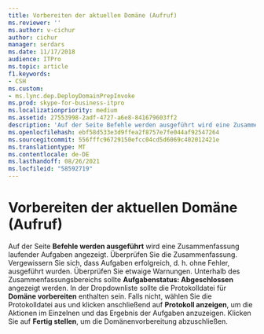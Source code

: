 ```yaml
---
title: Vorbereiten der aktuellen Domäne (Aufruf)
ms.reviewer: ''
ms.author: v-cichur
author: cichur
manager: serdars
ms.date: 11/17/2018
audience: ITPro
ms.topic: article
f1.keywords:
- CSH
ms.custom:
- ms.lync.dep.DeployDomainPrepInvoke
ms.prod: skype-for-business-itpro
ms.localizationpriority: medium
ms.assetid: 27553998-2adf-4727-a6e8-841679603ff2
description: 'Auf der Seite Befehle werden ausgeführt wird eine Zusammenfassung laufender Aufgaben angezeigt. Überprüfen Sie die Zusammenfassung. Vergewissern Sie sich, dass Aufgaben erfolgreich, d. h. ohne Fehler, ausgeführt wurden. Überprüfen Sie etwaige Warnungen. Unterhalb des Zusammenfassungsbereichs sollte Aufgabenstatus: Abgeschlossen angezeigt werden. In der Dropdownliste sollte die Protokolldatei für Domäne vorbereiten enthalten sein. Falls nicht, wählen Sie die Protokolldatei aus und klicken anschließend auf Protokoll anzeigen, um die Aktionen im Einzelnen und das Ergebnis der Aufgaben anzuzeigen. Klicken Sie auf Fertig stellen, um die Domänenvorbereitung abzuschließen.'
ms.openlocfilehash: ebf58d533e3d9ffea2f8757e7fe044af92547264
ms.sourcegitcommit: 556fffc96729150efcc04cd5d6069c402012421e
ms.translationtype: MT
ms.contentlocale: de-DE
ms.lasthandoff: 08/26/2021
ms.locfileid: "58592719"
---
```

# <a name="prepare-current-domain-invoke"></a>Vorbereiten der aktuellen Domäne (Aufruf)
 
Auf der Seite **Befehle werden ausgeführt** wird eine Zusammenfassung laufender Aufgaben angezeigt. Überprüfen Sie die Zusammenfassung. Vergewissern Sie sich, dass Aufgaben erfolgreich, d. h. ohne Fehler, ausgeführt wurden. Überprüfen Sie etwaige Warnungen. Unterhalb des Zusammenfassungsbereichs sollte **Aufgabenstatus: Abgeschlossen** angezeigt werden. In der Dropdownliste sollte die Protokolldatei für **Domäne vorbereiten** enthalten sein. Falls nicht, wählen Sie die Protokolldatei aus und klicken anschließend auf **Protokoll anzeigen**, um die Aktionen im Einzelnen und das Ergebnis der Aufgaben anzuzeigen. Klicken Sie auf **Fertig stellen**, um die Domänenvorbereitung abzuschließen.
  


